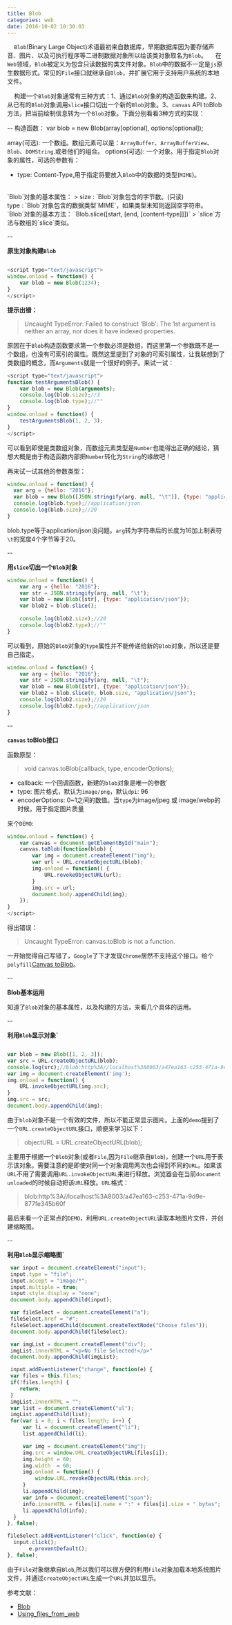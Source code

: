 ```yaml
---
title: Blob
categories: web
date: 2016-10-02 10:30:03
---
```


&nbsp;&nbsp;&nbsp;&nbsp;`Blob`(Binary Large Object)术语最初来自数据库，早期数据库因为要存储声音、图片、以及可执行程序等二进制数据对象所以给该类对象取名为`Blob`。
&nbsp;&nbsp;&nbsp;&nbsp;在`Web`领域，`Blob`被定义为包含只读数据的类文件对象。`Blob`中的数据不一定是`js`原生数据形式。常见的`File`接口就继承自`Blob`，并扩展它用于支持用户系统的本地文件。

<!-- more -->

&nbsp;&nbsp;&nbsp;&nbsp;构建一个`Blob`对象通常有三种方式：1、通过`Blob`对象的构造函数来构建。2、从已有的`Blob`对象调用`slice`接口切出一个新的`Blob`对象。3、`canvas` API toBlob方法，把当前绘制信息转为一个`Blob`对象。下面分别看看3种方式的实现：

--
构造函数：
var blob = new Blob(array[optional], options[optional]);
>
array(可选): 一个数组。数组元素可以是：`ArrayBuffer`、`ArrayBufferView`、`Blob`、`DOMString`.或者他们的组合。
options(可选): 一个对象。用于指定`Blob`对象的属性，可选的参数有：
+ type: Content-Type,用于指定将要放入`Blob`中的数据的类型(`MIME`)。

<br>
`Blob`对象的基本属性：
>
size : `Blob`对象包含的字节数。(只读)<br>
type : `Blob`对象包含的数据类型`MIME`，如果类型未知则返回空字符串。

<br>
`Blob`对象的基本方法：
`Blob.slice([start, [end, [content-type]]])`
>
`slice`方法与数组的`slice`类似。

--

**原生对象构建`Blob`**

```javascript

<script type="text/javascript">
window.onload = function() {
    var blob = new Blob(1234);
}
</script>

```
**提示出错：**
>Uncaught TypeError: Failed to construct 'Blob': The 1st argument is neither an array, nor does it have indexed properties.

原因在于`Blob`构造函数要求第一个参数必须是数组，而这里第一个参数既不是一个数组，也没有可索引的属性。既然这里提到了对象的可索引属性，让我联想到了类数组的概念，而`Arguments`就是一个很好的例子。来试一试：
``` javascript
<script type="text/javascript">
function testArgumentsBlob() {
    var blob = new Blob(arguments);
    console.log(blob.size);//3
    console.log(blob.type);//""
}
window.onload = function() {
    testArgumentsBlob(1, 2, 3);
}
</script>

```
可以看到即使是类数组对象，而数组元素类型是`Number`也能得出正确的结论，猜想大概是由于构造函数内部把`Number`转化为`String`的缘故吧！

再来试一试其他的参数类型：
```javascript
window.onload = function() {
  var arg = {hello: "2016"};
  var blob = new Blob([JSON.stringify(arg, null, "\t")], {type: "application/json"});
  console.log(blob.type);//application/json
  console.log(blob.size);//20
}
```
blob.type等于application/json没问题。`arg`转为字符串后的长度为16加上制表符`\t`的宽度4个字节等于20。

--

**用`slice`切出一个`Blob`对象**
``` javascript
window.onload = function() {
    var arg = {hello: "2016"};
    var str = JSON.stringify(arg, null, "\t");
    var blob = new Blob([str], {type: "application/json"});
    var blob2 = blob.slice();
            
    console.log(blob2.size);//20
    console.log(blob2.type);//""
}
```
可以看到，原始的`Blob`对象的`type`属性并不能传递给新的`Blob`对象，所以还是要自己指定。

``` javascript
window.onload = function() {
    var arg = {hello: "2016"};
    var str = JSON.stringify(arg, null, "\t");
    var blob = new Blob([str], {type: "application/json"});
    var blob2 = blob.slice(0, blob.size, "application/json");
    console.log(blob2.size);//20
    console.log(blob2.type);//application/json
}
```
--

**`canvas` toBlob接口**

函数原型：
>void canvas.toBlob(callback, type, encoderOptions);

+ callback: 一个回调函数，新建的`blob`对象是唯一的参数`
+ type: 图片格式，默认为`image/png`，默认`dpi`: 96
+ encoderOptions: 0~1之间的数值。当`type`为image/jpeg 或 image/webp的时候，用于指定图片质量

来个`DEMO`:
```javascript
window.onload = function() {
    var canvas = document.getElementById("main");
    canvas.toBlob(function(blob) {
        var img = document.createElement("img");         
        var url = URL.createObjectURL(blob);
        img.onload = function() {
            URL.revokeObjectURL(url);
        }
        img.src = url;
        document.body.appendChild(img);
    });
}
</script>
```
得出错误：
>Uncaught TypeError: canvas.toBlob is not a function.

一开始觉得自己写错了，`Google`了下才发现`Chrome`居然不支持这个接口。给个`polyfill`[Canvas toBlob](https://github.com/X-Builder/JavaScript-Canvas-to-Blob/blob/master/js/canvas-to-blob.js)。

--

**Blob基本运用**

知道了`Blob`对象的基本属性，以及构建的方法，来看几个具体的运用。

--

**利用`Blob`显示对象`**
```javascript

var blob = new Blob([1, 2, 3]);
var src = URL.createObjectURL(blob);
console.log(src);//blob:http%3A//localhost%3A8003/a47ea163-c253-471a-9d9e-877fe345b60f
var img = document.createElement('img');
img.onload = function() {
    URL.invokeObjectURL(img.src);
}
img.src = src;
document.body.appendChild(img);

```

由于`blob`对象不是一个有效的文件，所以不能正常显示图片。上面的`demo`提到了一个`URL.createObjectURL`接口，顺便来学习以下：
>objectURL = URL.createObjectURL(blob);

主要用于根据一个`Blob`对象(或者`File`,因为`File`继承自`Blob`)，创建一个`URL`用于表示该对象。需要注意的是即使对同一个对象调用两次也会得到不同的`URL`。如果该`URL`不用了需要调用`URL.invokeObjectURL`来进行释放。浏览器会在当前`document unloaded`的时候自动把该`URL`释放。`URL`格式：
> blob:http%3A//localhost%3A8003/a47ea163-c253-471a-9d9e-877fe345b60f


最后来看一个正常点的`DEMO`，利用`URL.createObjectURL`读取本地图片文件，并创建缩略图。

--

**利用`Blob`显示缩略图`**

``` javascript
 var input = document.createElement("input");
 input.type = "file";
 input.accept = "image/*";
 input.multiple = true;
 input.style.display = "none";
 document.body.appendChild(input);

 var fileSelect = document.createElement("a");
 fileSelect.href = "#";
 fileSelect.appendChild(document.createTextNode("Choose files"));
 document.body.appendChild(fileSelect);

 var imgList = document.createElement("div");
 imgList.innerHTML = "<p>No file Selected!</p>"
 document.body.appendChild(imgList);

 input.addEventListener("change", function(e) {
 var files = this.files;
 if(!files.length) {
    return;
 }
 imgList.innerHTML = "";
 var list = document.createElement("ul");
 imgList.appendChild(list);
 for(var i = 0; i < files.length; i++) {
     var li = document.createElement("li"); 
     list.appendChild(li);

     var img = document.createElement("img");
     img.src = window.URL.createObjectURL(files[i]);
     img.height = 60;
     img.width  = 60;
     img.onload = function() {
         window.URL.revokeObjectURL(this.src);
     }
     li.appendChild(img);
     var info = document.createElement("span");
     info.innerHTML = files[i].name + ":" + files[i].size + " bytes";
     li.appendChild(info);
  }
}, false);

fileSelect.addEventListener("click", function(e) {
  input.click();     
       e.preventDefault();
}, false);

```

由于`File`对象继承自`Blob`,所以我们可以很方便的利用`File`对象加载本地系统图片文件，并通过`createObjectURL`生成一个`URL`并加以显示。

参考文献：
+  [Blob](https://developer.mozilla.org/en-US/docs/Web/API/Blob)
+  [Using_files_from_web](https://developer.mozilla.org/en-US/docs/Using_files_from_web_applications)

